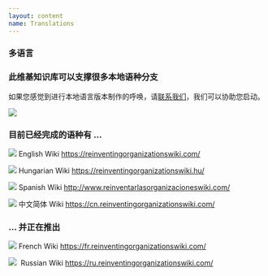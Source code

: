 ```yaml
---
layout: content
name: Translations
---
```

### 多语言

### 此维基知识库可以支撑很多本地语种分支

如果您感觉到进行本地语言版本制作的呼唤，请[联系我们](https://reinventingorganizationswiki.com/pages/how-can-you-contribute/)，我们可以协助您启动。

![](/media/languages-write.jpg)

### 目前已经完成的语种有 …

![](https://cn--reinventingorganizations-wiki.netlify.app/media/flagGreatBritainXXS.png)      English Wiki [](https://reinventingorganizationswiki.netlify.app/)<https://reinventingorganizationswiki.com/>

![](/media/flaghungary.jpg)      Hungarian Wiki <https://reinventingorganizationswiki.hu/>

![](/media/flagspain.jpg)      Spanish Wiki <http://www.reinventarlasorganizacioneswiki.com/>

![](/media/flagchina.jpg)       中文简体 Wiki <https://cn.reinventingorganizationswiki.com/>

### … 并正在推出

![](/media/flagfrance.png)      French Wiki <https://fr.reinventingorganizationswiki.com/>

![](https://reinventingorganizations-wiki.netlify.app/media/flagrussia.jpg)      Russian Wiki <https://ru.reinventingorganizationswiki.com/>


